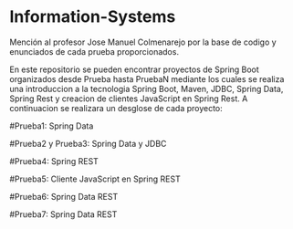 # Information-Systems

Mención al profesor Jose Manuel Colmenarejo por la base de codigo y enunciados de cada prueba proporcionados.

En este repositorio se pueden encontrar proyectos de Spring Boot organizados desde Prueba hasta PruebaN mediante los cuales se realiza una introduccion a la tecnologia Spring Boot, Maven, JDBC, Spring Data, Spring Rest y creacion de clientes JavaScript en Spring Rest. A continuacion se realizara un desglose de cada proyecto:

   
#Prueba1: Spring Data

#Prueba2 y Prueba3: Spring Data y JDBC

#Prueba4: Spring REST

#Prueba5: Cliente JavaScript en Spring REST

#Prueba6: Spring Data REST

#Prueba7: Spring Data REST
